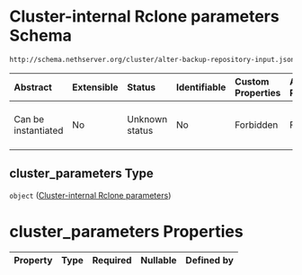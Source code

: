 # Cluster-internal Rclone parameters Schema

```txt
http://schema.nethserver.org/cluster/alter-backup-repository-input.json#/$defs/cluster_parameters
```



| Abstract            | Extensible | Status         | Identifiable | Custom Properties | Additional Properties | Access Restrictions | Defined In                                                                                                |
| :------------------ | :--------- | :------------- | :----------- | :---------------- | :-------------------- | :------------------ | :-------------------------------------------------------------------------------------------------------- |
| Can be instantiated | No         | Unknown status | No           | Forbidden         | Forbidden             | none                | [alter-backup-repository-input.json\*](cluster/alter-backup-repository-input.json "open original schema") |

## cluster\_parameters Type

`object` ([Cluster-internal Rclone parameters](alter-backup-repository-input-defs-cluster-internal-rclone-parameters.md))

# cluster\_parameters Properties

| Property | Type | Required | Nullable | Defined by |
| :------- | :--- | :------- | :------- | :--------- |
